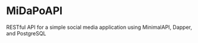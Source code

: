 # MiDaPoAPI
RESTful API for a simple social media application using MinimalAPI, Dapper, and PostgreSQL
